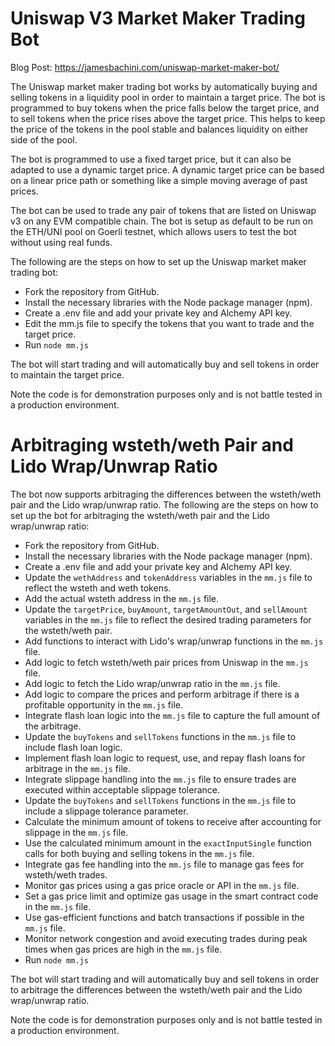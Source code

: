 # Uniswap V3 Market Maker Trading Bot

Blog Post:
https://jamesbachini.com/uniswap-market-maker-bot/


The Uniswap market maker trading bot works by automatically buying and selling tokens in a liquidity pool in order to maintain a target price. The bot is programmed to buy tokens when the price falls below the target price, and to sell tokens when the price rises above the target price. This helps to keep the price of the tokens in the pool stable and balances liquidity on either side of the pool.

The bot is programmed to use a fixed target price, but it can also be adapted to use a dynamic target price. A dynamic target price can be based on a linear price path or something like a simple moving average of past prices.

The bot can be used to trade any pair of tokens that are listed on Uniswap v3 on any EVM compatible chain. The bot is setup as default to be run on the ETH/UNI pool on Goerli testnet, which allows users to test the bot without using real funds.

The following are the steps on how to set up the Uniswap market maker trading bot:

- Fork the repository from GitHub.
- Install the necessary libraries with the Node package manager (npm).
- Create a .env file and add your private key and Alchemy API key.
- Edit the mm.js file to specify the tokens that you want to trade and the target price.
- Run `node mm.js`

The bot will start trading and will automatically buy and sell tokens in order to maintain the target price.

Note the code is for demonstration purposes only and is not battle tested in a production environment.

# Arbitraging wsteth/weth Pair and Lido Wrap/Unwrap Ratio

The bot now supports arbitraging the differences between the wsteth/weth pair and the Lido wrap/unwrap ratio. The following are the steps on how to set up the bot for arbitraging the wsteth/weth pair and the Lido wrap/unwrap ratio:

- Fork the repository from GitHub.
- Install the necessary libraries with the Node package manager (npm).
- Create a .env file and add your private key and Alchemy API key.
- Update the `wethAddress` and `tokenAddress` variables in the `mm.js` file to reflect the wsteth and weth tokens.
- Add the actual wsteth address in the `mm.js` file.
- Update the `targetPrice`, `buyAmount`, `targetAmountOut`, and `sellAmount` variables in the `mm.js` file to reflect the desired trading parameters for the wsteth/weth pair.
- Add functions to interact with Lido's wrap/unwrap functions in the `mm.js` file.
- Add logic to fetch wsteth/weth pair prices from Uniswap in the `mm.js` file.
- Add logic to fetch the Lido wrap/unwrap ratio in the `mm.js` file.
- Add logic to compare the prices and perform arbitrage if there is a profitable opportunity in the `mm.js` file.
- Integrate flash loan logic into the `mm.js` file to capture the full amount of the arbitrage.
- Update the `buyTokens` and `sellTokens` functions in the `mm.js` file to include flash loan logic.
- Implement flash loan logic to request, use, and repay flash loans for arbitrage in the `mm.js` file.
- Integrate slippage handling into the `mm.js` file to ensure trades are executed within acceptable slippage tolerance.
- Update the `buyTokens` and `sellTokens` functions in the `mm.js` file to include a slippage tolerance parameter.
- Calculate the minimum amount of tokens to receive after accounting for slippage in the `mm.js` file.
- Use the calculated minimum amount in the `exactInputSingle` function calls for both buying and selling tokens in the `mm.js` file.
- Integrate gas fee handling into the `mm.js` file to manage gas fees for wsteth/weth trades.
- Monitor gas prices using a gas price oracle or API in the `mm.js` file.
- Set a gas price limit and optimize gas usage in the smart contract code in the `mm.js` file.
- Use gas-efficient functions and batch transactions if possible in the `mm.js` file.
- Monitor network congestion and avoid executing trades during peak times when gas prices are high in the `mm.js` file.
- Run `node mm.js`

The bot will start trading and will automatically buy and sell tokens in order to arbitrage the differences between the wsteth/weth pair and the Lido wrap/unwrap ratio.

Note the code is for demonstration purposes only and is not battle tested in a production environment.

